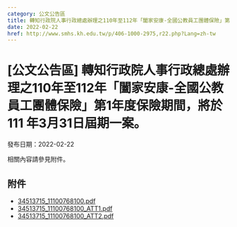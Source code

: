 ```yaml
---
category: 公文公告區
title: 轉知行政院人事行政總處辦理之110年至112年「闔家安康-全國公教員工團體保險」第1年度保險期間，將於111 年3月31日屆期一案。
date: 2022-02-22
href: http://www.smhs.kh.edu.tw/p/406-1000-2975,r22.php?Lang=zh-tw
---
```


# [公文公告區] 轉知行政院人事行政總處辦理之110年至112年「闔家安康-全國公教員工團體保險」第1年度保險期間，將於111 年3月31日屆期一案。

發布日期：2022-02-22

相關內容請參見附件。

## 附件

- [34513715_11100768100.pdf](https://www.smhs.kh.edu.tw/var/file/0/1000/attach/65/pta_2709_6449240_10177.pdf)
- [34513715_11100768100_ATT1.pdf](https://www.smhs.kh.edu.tw/var/file/0/1000/attach/65/pta_2710_1124281_10178.pdf)
- [34513715_11100768100_ATT2.pdf](https://www.smhs.kh.edu.tw/var/file/0/1000/attach/65/pta_2711_542836_10178.pdf)
